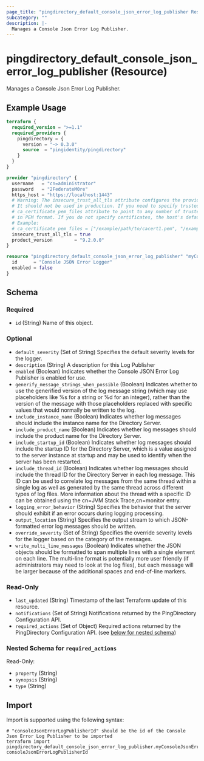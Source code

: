 ```yaml
---
page_title: "pingdirectory_default_console_json_error_log_publisher Resource - terraform-provider-pingdirectory"
subcategory: ""
description: |-
  Manages a Console Json Error Log Publisher.
---
```


# pingdirectory_default_console_json_error_log_publisher (Resource)

Manages a Console Json Error Log Publisher.

## Example Usage

```terraform
terraform {
  required_version = ">=1.1"
  required_providers {
    pingdirectory = {
      version = "~> 0.3.0"
      source  = "pingidentity/pingdirectory"
    }
  }
}

provider "pingdirectory" {
  username   = "cn=administrator"
  password   = "2FederateM0re"
  https_host = "https://localhost:1443"
  # Warning: The insecure_trust_all_tls attribute configures the provider to trust any certificate presented by the PingDirectory server.
  # It should not be used in production. If you need to specify trusted CA certificates, use the
  # ca_certificate_pem_files attribute to point to any number of trusted CA certificate files
  # in PEM format. If you do not specify certificates, the host's default root CA set will be used.
  # Example:
  # ca_certificate_pem_files = ["/example/path/to/cacert1.pem", "/example/path/to/cacert2.pem"]
  insecure_trust_all_tls = true
  product_version        = "9.2.0.0"
}

resource "pingdirectory_default_console_json_error_log_publisher" "myConsoleJsonErrorLogPublisher" {
  id      = "Console JSON Error Logger"
  enabled = false
}
```

<!-- schema generated by tfplugindocs -->
## Schema

### Required

- `id` (String) Name of this object.

### Optional

- `default_severity` (Set of String) Specifies the default severity levels for the logger.
- `description` (String) A description for this Log Publisher
- `enabled` (Boolean) Indicates whether the Console JSON Error Log Publisher is enabled for use.
- `generify_message_strings_when_possible` (Boolean) Indicates whether to use the generified version of the log message string (which may use placeholders like %s for a string or %d for an integer), rather than the version of the message with those placeholders replaced with specific values that would normally be written to the log.
- `include_instance_name` (Boolean) Indicates whether log messages should include the instance name for the Directory Server.
- `include_product_name` (Boolean) Indicates whether log messages should include the product name for the Directory Server.
- `include_startup_id` (Boolean) Indicates whether log messages should include the startup ID for the Directory Server, which is a value assigned to the server instance at startup and may be used to identify when the server has been restarted.
- `include_thread_id` (Boolean) Indicates whether log messages should include the thread ID for the Directory Server in each log message. This ID can be used to correlate log messages from the same thread within a single log as well as generated by the same thread across different types of log files. More information about the thread with a specific ID can be obtained using the cn=JVM Stack Trace,cn=monitor entry.
- `logging_error_behavior` (String) Specifies the behavior that the server should exhibit if an error occurs during logging processing.
- `output_location` (String) Specifies the output stream to which JSON-formatted error log messages should be written.
- `override_severity` (Set of String) Specifies the override severity levels for the logger based on the category of the messages.
- `write_multi_line_messages` (Boolean) Indicates whether the JSON objects should be formatted to span multiple lines with a single element on each line. The multi-line format is potentially more user friendly (if administrators may need to look at the log files), but each message will be larger because of the additional spaces and end-of-line markers.

### Read-Only

- `last_updated` (String) Timestamp of the last Terraform update of this resource.
- `notifications` (Set of String) Notifications returned by the PingDirectory Configuration API.
- `required_actions` (Set of Object) Required actions returned by the PingDirectory Configuration API. (see [below for nested schema](#nestedatt--required_actions))

<a id="nestedatt--required_actions"></a>
### Nested Schema for `required_actions`

Read-Only:

- `property` (String)
- `synopsis` (String)
- `type` (String)

## Import

Import is supported using the following syntax:

```shell
# "consoleJsonErrorLogPublisherId" should be the id of the Console Json Error Log Publisher to be imported
terraform import pingdirectory_default_console_json_error_log_publisher.myConsoleJsonErrorLogPublisher consoleJsonErrorLogPublisherId
```